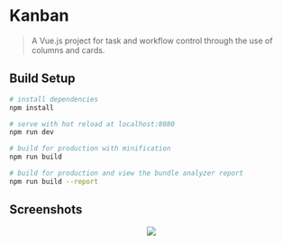 # Kanban

> A Vue.js project for task and workflow control through the use of columns and cards.

## Build Setup

``` bash
# install dependencies
npm install

# serve with hot reload at localhost:8080
npm run dev

# build for production with minification
npm run build

# build for production and view the bundle analyzer report
npm run build --report
```

## Screenshots

<p align="center">
  <img src="https://i.imgur.com/KyV8EKK.png">
</p>
